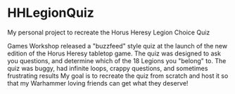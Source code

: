 # HHLegionQuiz
My personal project to recreate the Horus Heresy Legion Choice Quiz

Games Workshop released a "buzzfeed" style quiz at the launch of the new edition of the Horus Heresy tabletop game. 
The quiz was designed to ask you questions, and determine which of the 18 Legions you "belong" to.
The quiz was buggy, had infinite loops, crappy questions, and sometimes frustrating results
My goal is to recreate the quiz from scratch and host it so that my Warhammer loving friends can get what they deserve!